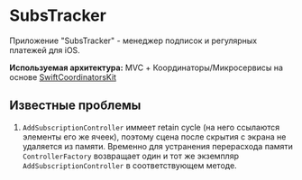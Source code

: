 # SubsTracker


Приложение "SubsTracker" - менеджер подписок и регулярных платежей для iOS.

**Используемая архитектура:** MVC + Координаторы/Микросервисы на основе [SwiftCoordinatorsKit](https://github.com/DobbyWanKenoby/SubsTracker/tree/main/SwiftCoordinatorsKit)


## Известные проблемы
1. `AddSubscriptionController` иммеет retain cycle (на него ссылаются элементы его же ячеек), поэтому сцена после скрытия с экрана не удаляется из памяти. Временно для устранения перерасхода памяти `ControllerFactory` возвращает один и тот же экземпляр `AddSubscriptionController` в соответствующем методе.


